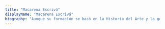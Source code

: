 ```yaml
---
title: "Macarena Escrivá"
displayName: "Macarena Escrivá"
biography: "Aunque su formación se basó en la Historia del Arte y la gestión cultural, desde hace algunos años busca el equilibrio entre trabajo y pasión: periodismo y fotografía de viajes y gastronomía. Inquieta y entusiasta, colabora con medios nacionales e internacionales. Síguela para descubrir los sitios de moda pero también lugares recónditos del mundo."
---
```



